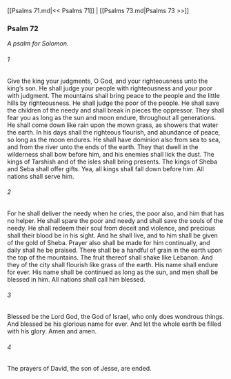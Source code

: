 [[Psalms 71.md|<< Psalms 71]]  |  [[Psalms 73.md|Psalms 73 >>]]

### Psalm 72

*A psalm for Solomon.*

###### 1
Give the king your judgments, O God, and your righteousness unto the king’s son. He shall judge your people with righteousness and your poor with judgment. The mountains shall bring peace to the people and the little hills by righteousness. He shall judge the poor of the people. He shall save the children of the needy and shall break in pieces the oppressor. They shall fear you as long as the sun and moon endure, throughout all generations. He shall come down like rain upon the mown grass, as showers that water the earth. In his days shall the righteous flourish, and abundance of peace, so long as the moon endures. He shall have dominion also from sea to sea, and from the river unto the ends of the earth. They that dwell in the wilderness shall bow before him, and his enemies shall lick the dust. The kings of Tarshish and of the isles shall bring presents. The kings of Sheba and Seba shall offer gifts. Yea, all kings shall fall down before him. All nations shall serve him.

###### 2
For he shall deliver the needy when he cries, the poor also, and him that has no helper. He shall spare the poor and needy and shall save the souls of the needy. He shall redeem their soul from deceit and violence, and precious shall their blood be in his sight. And he shall live, and to him shall be given of the gold of Sheba. Prayer also shall be made for him continually, and daily shall he be praised. There shall be a handful of grain in the earth upon the top of the mountains. The fruit thereof shall shake like Lebanon. And they of the city shall flourish like grass of the earth. His name shall endure for ever. His name shall be continued as long as the sun, and men shall be blessed in him. All nations shall call him blessed.

###### 3
Blessed be the Lord God, the God of Israel, who only does wondrous things. And blessed be his glorious name for ever. And let the whole earth be filled with his glory. Amen and amen.

###### 4
The prayers of David, the son of Jesse, are ended.